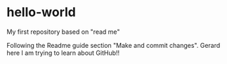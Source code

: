 # hello-world
My first repository based on "read me"

Following the Readme guide section "Make and commit changes". Gerard here I am trying to learn about GitHub!!
